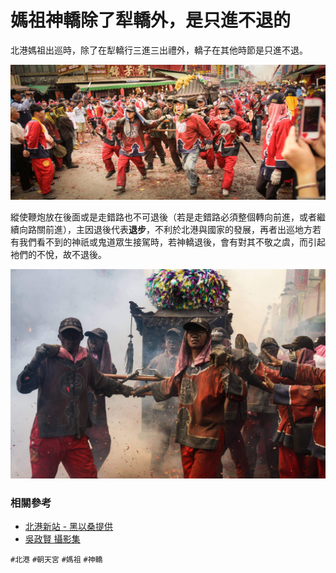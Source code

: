 # 媽祖神轎除了犁轎外，是只進不退的

北港媽祖出巡時，除了在犁轎行三進三出禮外，轎子在其他時節是只進不退。

![2014年 金福綏土地公入廟（吳政賢 攝）](img/001.jpg)

縱使鞭炮放在後面或是走錯路也不可退後（若是走錯路必須整個轉向前進，或者繼續向路關前進），主因退後代表**退步**，不利於北港與國家的發展，再者出巡地方若有我們看不到的神祇或鬼道眾生接駕時，若神轎退後，會有對其不敬之虞，而引起衪們的不悅，故不退後。

![炮火花中前進的北港媽祖神轎（吳政賢 攝）](img/002.jpg)


### 相關參考
* [北港新站 - 黑以桑提供](http://www.peikang.idv.tw)
* [吳政賢 攝影集](https://www.facebook.com/comdan66)

`#北港` `#朝天宮` `#媽祖` `#神轎`